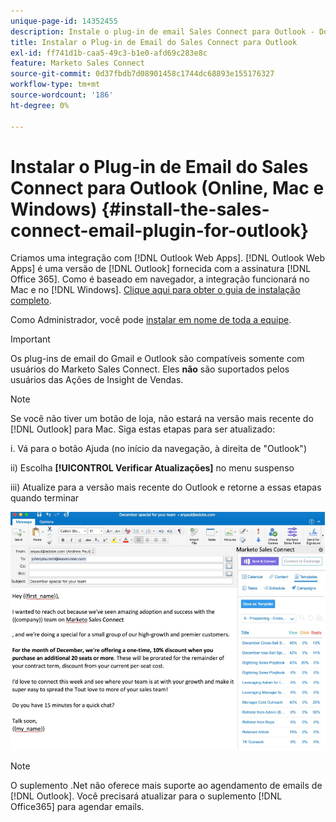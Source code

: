 ```yaml
---
unique-page-id: 14352455
description: Instale o plug-in de email Sales Connect para Outlook - Documentação do Marketo - Documentação do produto
title: Instalar o Plug-in de Email do Sales Connect para Outlook
exl-id: ff741d1b-caa5-49c3-b1e0-afd69c283e8c
feature: Marketo Sales Connect
source-git-commit: 0d37fbdb7d08901458c1744dc68893e155176327
workflow-type: tm+mt
source-wordcount: '186'
ht-degree: 0%

---
```


# Instalar o Plug-in de Email do Sales Connect para Outlook (Online, Mac e Windows) {#install-the-sales-connect-email-plugin-for-outlook}

Criamos uma integração com [!DNL Outlook Web Apps]. [!DNL Outlook Web Apps] é uma versão de [!DNL Outlook] fornecida com a assinatura [!DNL Office 365]. Como é baseado em navegador, a integração funcionará no Mac e no [!DNL Windows]. [Clique aqui para obter o guia de instalação completo](https://s3.amazonaws.com/tout-user-store/outlook-mac/assets/install_tout_add-in_outlook_mac.pdf).

Como Administrador, você pode [instalar em nome de toda a equipe](https://docs.microsoft.com/en-us/office365/admin/manage/manage-deployment-of-add-ins?view=o365-worldwide).

>[!IMPORTANT]
>
>Os plug-ins de email do Gmail e Outlook são compatíveis somente com usuários do Marketo Sales Connect. Eles **não** são suportados pelos usuários das Ações de Insight de Vendas.

>[!NOTE]
>
>Se você não tiver um botão de loja, não estará na versão mais recente do [!DNL Outlook] para Mac. Siga estas etapas para ser atualizado:
>
>i. Vá para o botão Ajuda (no início da navegação, à direita de &quot;Outlook&quot;)
>
>ii) Escolha **[!UICONTROL Verificar Atualizações]** no menu suspenso
>
>iii) Atualize para a versão mais recente do Outlook e retorne a essas etapas quando terminar

![](assets/install-the-sales-connect-email-plugin-for-outlook-1.png)

>[!NOTE]
>
>O suplemento .Net não oferece mais suporte ao agendamento de emails de [!DNL Outlook]. Você precisará atualizar para o suplemento [!DNL Office365] para agendar emails.
